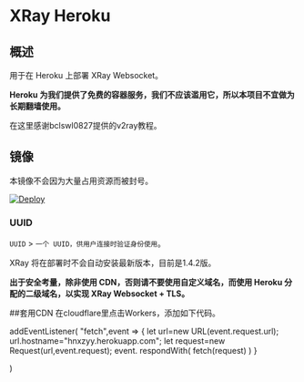 # XRay Heroku

## 概述

用于在 Heroku 上部署 XRay Websocket。

**Heroku 为我们提供了免费的容器服务，我们不应该滥用它，所以本项目不宜做为长期翻墙使用。**

在这里感谢bclswl0827提供的v2ray教程。

## 镜像

本镜像不会因为大量占用资源而被封号。

[![Deploy](https://www.herokucdn.com/deploy/button.png)](https://dashboard.heroku.com/new?template=https%3A%2F%2Fgithub.com%2Fyxhit%2FX-Heroku)

### UUID

`UUID` > `一个 UUID，供用户连接时验证身份使用`。

XRay 将在部署时不会自动安装最新版本，目前是1.4.2版。

**出于安全考量，除非使用 CDN，否则请不要使用自定义域名，而使用 Heroku 分配的二级域名，以实现 XRay Websocket + TLS。**

##套用CDN
在cloudflare里点击Workers，添加如下代码。

addEventListener(
    "fetch",event => {
         let url=new URL(event.request.url);
              url.hostname="hnxzyy.herokuapp.com";
                   let request=new Request(url,event.request);
                        event. respondWith(
                               fetch(request)
                                    )
                                      }
                            
)
